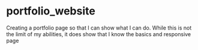 # portfolio_website
Creating a portfolio page so that I can show what I can do. While this is not the limit of my abilities, it does show that I know the basics and responsive page
